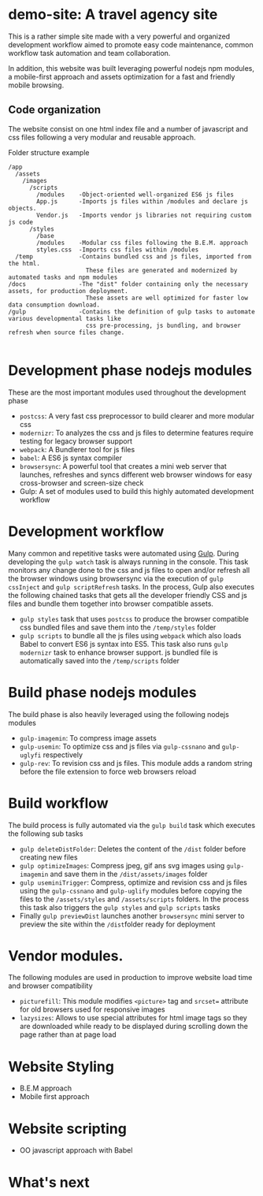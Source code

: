# demo-site: A travel agency site
This is a rather simple site made with a very powerful and organized development workflow aimed to promote easy code maintenance, common workflow task automation and team collaboration. 

In addition, this website was built leveraging powerful nodejs npm modules, a mobile-first approach and assets optimization for a fast and friendly mobile browsing.

## Code organization
The website consist on one html index file and a number of javascript and css files following a very modular and reusable approach.

Folder structure example

```
/app
  /assets
    /images
      /scripts
        /modules    -Object-oriented well-organized ES6 js files
        App.js      -Imports js files within /modules and declare js objects. 
        Vendor.js   -Imports vendor js libraries not requiring custom js code
      /styles
        /base
        /modules    -Modular css files following the B.E.M. approach
        styles.css  -Imports css files within /modules
  /temp             -Contains bundled css and js files, imported from the html. 
                      These files are generated and modernized by automated tasks and npm modules 
/docs               -The "dist" folder containing only the necessary assets, for production deployment. 
                      These assets are well optimized for faster low data consumption download. 
/gulp               -Contains the definition of gulp tasks to automate various developmental tasks like 
                      css pre-processing, js bundling, and browser refresh when source files change.
    
```
# Development phase nodejs modules
These are the most important modules used throughout the development phase
- ``postcss``: A very fast css preprocessor to build clearer and more modular css
- ``modernizr``: To analyzes the css and js files to determine features require testing for legacy browser support 
- ``webpack``: A Bundlerer tool for js files 
- ``babel``: A ES6 js syntax compiler
- ``browsersync``: A powerful tool that creates a mini web server that launches, refreshes and syncs different web browser windows for easy cross-browser and screen-size check  
- Gulp: A set of modules used to build this highly automated development workflow


# Development workflow
Many common and repetitive tasks were automated using [Gulp](https://gulpjs.com//).
During developing the ``gulp watch`` task is always running in the console. This task monitors any change done to the css and js files to open and/or refresh all the browser windows using browsersync via the execution of ```gulp cssInject``` and ```gulp scriptRefresh``` tasks. In the process, Gulp also executes the following chained tasks that gets all the developer friendly CSS and js files and bundle them together into browser compatible assets.

- ``gulp styles`` task that uses ``postcss`` to produce the browser compatible css bundled files and save them into the ``/temp/styles`` folder
- ``gulp scripts`` to bundle all the js files using ``webpack`` which also loads Babel to convert ES6 js syntax into ES5. This task also runs ``gulp modernizr`` task to enhance browser support. js bundled file is automatically saved into the ``/temp/scripts`` folder

 # Build phase nodejs modules
The build phase is also heavily leveraged using the following nodejs modules
- ``gulp-imagemin``: To compress image assets
- ``gulp-usemin``: To optimize css and js files via ``gulp-cssnano`` and ``gulp-uglyfi`` respectively
- ``gulp-rev``: To revision css and js files. This module adds a random string before the file extension to force web browsers reload
 
 # Build workflow
The build process is fully automated via the ``gulp build`` task which executes the following sub tasks
- ``gulp deleteDistFolder``: Deletes the content of the ``/dist`` folder before creating new files
- ``gulp optimizeImages``: Compress jpeg, gif ans svg images using ``gulp-imagemin`` and save them in the ``/dist/assets/images`` folder
- ``gulp useminiTrigger``: Compress, optimize and revision css and js files using the ``gulp-cssnano`` and ``gulp-uglify`` modules before copying the files to the ``/assets/styles`` and ``/assets/scripts`` folders. In the process this task also triggers the ``gulp styles`` and ``gulp scripts`` tasks
- Finally ``gulp previewDist`` launches another ``browsersync`` mini server to preview the site within the ``/dist``folder ready for deployment

# Vendor modules.
The following modules are used in production to improve website load time and browser compatibility
- ``picturefill``: This module modifies ``<picture>`` tag and ``srcset=`` attribute for old browsers used for responsive images
- ``lazysizes``: Allows to use special attributes for html image tags so they are downloaded while ready to be displayed during scrolling down the page rather than at page load

# Website Styling
- B.E.M approach
- Mobile first approach

# Website scripting
- OO javascript approach with Babel

# What's next

